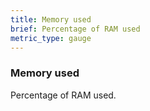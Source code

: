 ```yaml
---
title: Memory used
brief: Percentage of RAM used
metric_type: gauge
---
```


### Memory used

Percentage of RAM used.
